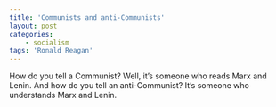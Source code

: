 ```yaml
---
title: 'Communists and anti-Communists'
layout: post
categories:
    - socialism
tags: 'Ronald Reagan'
---
```


How do you tell a Communist? Well, it’s someone who reads Marx and Lenin. And how do you tell an anti-Communist? It’s someone who understands Marx and Lenin.